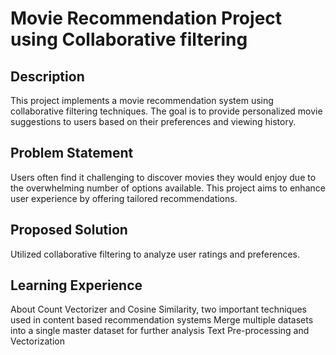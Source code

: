 # Movie Recommendation Project using Collaborative filtering
## Description
This project implements a movie recommendation system using collaborative filtering techniques. The goal is to provide personalized movie suggestions to users based on their preferences and viewing history.

## Problem Statement
Users often find it challenging to discover movies they would enjoy due to the overwhelming number of options available. This project aims to enhance user experience by offering tailored recommendations.

## Proposed Solution
Utilized collaborative filtering to analyze user ratings and preferences.

## Learning Experience
About Count Vectorizer and Cosine Similarity, two important techniques used in content based recommendation systems
Merge multiple datasets into a single master dataset for further analysis
Text Pre-processing and Vectorization
